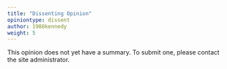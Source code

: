 ```yaml
---
title: "Dissenting Opinion"
opiniontype: dissent
author: 1988kennedy
weight: 5
---
```

This opinion does not yet have a summary. To submit one, please contact the site administrator.